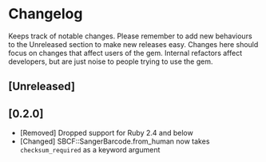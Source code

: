# Changelog

Keeps track of notable changes. Please remember to add new behaviours to the
Unreleased section to make new releases easy. Changes here should focus on
changes that affect users of the gem. Internal refactors affect developers,
but are just noise to people trying to use the gem.

## [Unreleased]

## [0.2.0]

- [Removed] Dropped support for Ruby 2.4 and below
- [Changed] SBCF::SangerBarcode.from_human now takes `checksum_required` as a keyword argument
